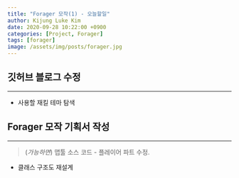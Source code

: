 ```yaml
---
title: "Forager 모작(1) - 오늘할일"
author: Kijung Luke Kim
date: 2020-09-28 10:22:00 +0900
categories: [Project, Forager]
tags: [forager]
image: /assets/img/posts/forager.jpg
---
```


## 깃허브 블로그 수정
---

- 사용할 재킬 테마 탐색 

## Forager 모작 기획서 작성 
---

> (*가능하면*) 맵툴 소스 코드 - 플레이어 파트 수정.
- 클래스 구조도 재설계
